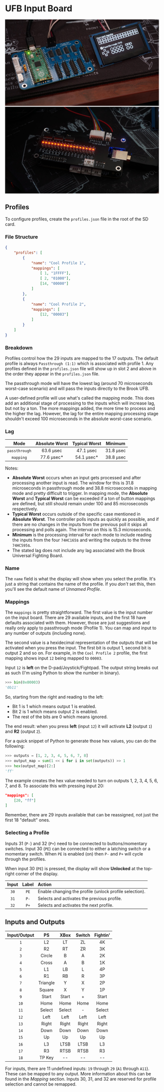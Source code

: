 # UFB Input Board

![](images/input_board_and_display.jpeg)
![](images/adapter_board.jpeg)

## Profiles

To configure profiles, create the `profiles.json` file in the root of the SD card.

### File Structure

```json
{
    "profiles": [
        {
            "name": "Cool Profile 1",
            "mappings": [
                [ 1, "1FFFF"],
                [ 2, "01000"],
                [14, "00000"]
            ]
        },
        {
            "name": "Cool Profile 2",
            "mappings": [
                [12, "00003"]
            ]
        }
    ]
}
```

### Breakdown

Profiles control how the 29 inputs are mapped to the 17 outputs.  The default profile is always `Passthrough (1:1)` which is associated with profile 1.  Any profiles defined in the `profiles.json` file will show up in slot 2 and above in the order they appear in the `profiles.json` file.

The passthrough mode will have the lowest lag (around 70 microseconds worst-case scenario) and will pass the inputs directly to the Brook UFB.

A user-defined profile will use what's called the mapping mode.  This does add an additional stage of processing to the inputs which will increase lag, but not by a ton.  The more mappings added, the more time to process and the higher the lag.  However, the lag for the entire mapping processing stage shouldn't exceed 100 microseconds in the absolute worst-case scenario.

### Lag

| Mode | Absolute Worst | Typical Worst | Minimum |
|:-:|:-:|:-:|:-:|
| `passthrough` | 63.6 μsec | 47.1 μsec | 31.8 μsec |
| `mapping` | 77.6 μsec* | 54.1 μsec* | 38.8 μsec |

Notes:
- **Absolute Worst** occurs when an input gets processed and after processing another input is read.  The window for this is 31.8 microseconds in passthrough mode and 38.8 microseconds in mapping mode and pretty difficult to trigger. In mapping mode, the **Absolute Worst** and **Typical Worst** can be exceeded if a ton of button mappings are defined, but still should remain under 100 and 85 microseconds respectively.
- **Typical Worst** occurs outside of the specific case mentioned in **Absolute Worst**.  The controller polls inputs as quickly as possible, and if there are no changes in the inputs from the previous poll it skips all processing and polls again.  The interval on this is 15.3 microseconds.
- **Minimum** is the processing interval for each mode to include reading the inputs from the four `74HC165`s and writing the outputs to the three `74HC595`s.
- The stated lag does not include any lag associated with the Brook Universal Fighting Board.

### Name

The `name` field is what the display will show when you select the profile.  It's just a string that contains the name of the profile.  If you _don't_ set this, then you'll see the default name of _Unnamed Profile_.

### Mappings

The `mappings` is pretty straightforward.  The first value is the input number on the input board.  There are 29 available inputs, and the first 18 have defaults associated with them.  However, those are just suggestions and really only apply to passthrough mode (Profile 1).  You can map and input to any number of outputs (including none).

The second value is a hexidecimal representation of the outputs that will be activated when you press the input.  The first bit is output 1, second bit is output 2 and so on.  For example, in the `Cool Profile 2` profile, the first mapping shows input `12` being mapped to `00003`.

Input `12` is **left** on the D-pad/Joystick/Fightpad.  The output string breaks out as such (I'm using Python to show the number in binary).  

```python
>>> bin(0x00003)
'0b11'
```

So, starting from the right and reading to the left:
- Bit 1 is 1 which means output 1 is enabled.
- Bit 2 is 1 which means output 2 is enabled.
- The rest of the bits are 0 which means ignored.

The end result: when you press **left** (input `12`) it will activate **L2** (output `1`) and **R2** (output `2`).

For a quick snippet of Python to generate those hex values, you can do the following:

```python
>>> outputs = [1, 2, 3, 4, 5, 6, 7, 8]
>>> output_map = sum(1 << i for i in set(outputs)) >> 1
>>> hex(output_map)[2:]
'ff'
```

The example creates the hex value needed to turn on outputs 1, 2, 3, 4, 5, 6, 7, and 8. To associate this with pressing input 20:

```json
"mappings": [
    [20, "ff"]
]
```

Remember, there are 29 inputs available that can be reassigned, not just the first 18 "default" ones.

### Selecting a Profile

Inputs 31 (`P-`) and 32 (`P+`) need to be connected to buttons/momentary switches.  Input 30 (`PE`) can be connected to either a latching switch or a momentary switch.  When `PE` is enabled (on) then `P-` and `P+` will cycle through the profiles.

When input 30 (`PE`) is pressed, the display will show **Unlocked** at the top-right corner of the display.

| Input | Label | Action |
|:-:|:-:|:--|
| `30` | `PE` | Enable changing the profile (unlock profile selection). |
| `31` | `P-` | Selects and activates the previous profile. |
| `32` | `P+` | Selects and activates the next profile. |

## Inputs and Outputs

| Input/Output | PS | XBox | Switch | Fightin' |
|:--:|:--:|:--:|:--:|:--:|
| `1` | L2 | LT | ZL | 4K |
| `2` | R2 | RT | ZR | 3K |
| `3` | Circle | B | A | 2K |
| `4` | Cross | A | B | 1K |
| `5` | L1 | LB | L | 4P |
| `6` | R1 | RB | R | 3P |
| `7` | Triangle | Y | X | 2P |
| `8` | Square | X | Y | 1P |
| `9` | Start | Start | + | Start |
| `10` | Home | Home | Home | Home |
| `11` | Select | Select | - | Select |
| `12` | Left | Left | Left | Left |
| `13` | Right | Right | Right | Right |
| `14` | Down | Down | Down | Down |
| `15` | Up | Up | Up | Up |
| `16` | L3 | LTSB | LTSB | L3 |
| `17` | R3 | RTSB | RTSB | R3 |
| `18` | TP Key | -- | -- | -- |

For inputs, there are 11 undefined inputs: `19` through `29` (`A1` through `A11`).  These can be mapped to any output.  More information about this can be found in the _Mapping_ section.  Inputs 30, 31, and 32 are reserved for profile selection and cannot be remapped.